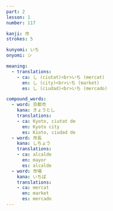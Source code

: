 ```yaml
---
part: 2
lesson: 1
number: 117

kanji: 市
strokes: 5

kunyomi: いち
onyomi: シ

meaning:
  - translations:
    - ca: し (ciutat)<br>いち (mercat)
      en: し (city)<br>いち (market)
      es: し (ciudad)<br>いち (mercado)

compound_words:
  - word: 京都市
    kana: きょうとし
    translations:
    - ca: Kyoto, ciutat de
      en: Kyoto city
      es: Kioto, ciudad de
  - word: 市長
    kana: しちょう
    translations:
    - ca: alcalde
      en: mayor
      es: alcalde
  - word: 市場
    kana: いちば
    translations:
    - ca: mercat
      en: market
      es: mercado
---
```

